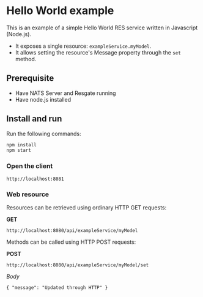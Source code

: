 # Hello World example

This is an example of a simple Hello World RES service written in Javascript (Node.js).
* It exposes a single resource: `exampleService.myModel`.
* It allows setting the resource's Message property through the `set` method.

## Prerequisite

* Have NATS Server and Resgate running
* Have node.js installed

## Install and run

Run the following commands:
```bash
npm install
npm start
```
### Open the client
```
http://localhost:8081
```

### Web resource

Resources can be retrieved using ordinary HTTP GET requests:

**GET**  
```
http://localhost:8080/api/exampleService/myModel
```

Methods can be called using HTTP POST requests:

**POST**  
```
http://localhost:8080/api/exampleService/myModel/set
```
*Body*  
```
{ "message": "Updated through HTTP" }
```